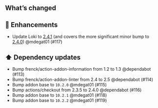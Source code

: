## What’s changed
## 🚀 Enhancements

- Update Loki to [2.4.1](https://github.com/grafana/loki/releases/tag/v2.4.1) (and covers the more significant minor bump to [2.4.0](https://github.com/grafana/loki/releases/tag/v2.4.0)) @mdegat01 (#117)

## ⬆️ Dependency updates

- Bump frenck/action-addon-information from 1.2 to 1.3 @dependabot (#113)
- Bump frenck/action-addon-linter from 2.4 to 2.5 @dependabot (#114)
- Bump addon base to `10.2.0` @mdegat01 (#115)
- Bump actions/checkout from 2.3.5 to 2.4.0 @dependabot (#116)
- Bump addon base to `10.2.1` @mdegat01 (#118)
- Bump addon base to `10.2.2` @mdegat01 (#119)
